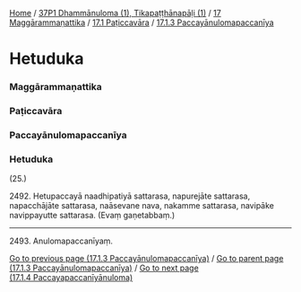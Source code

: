 
[Home](/) / [37P1 Dhammānuloma (1), Tikapaṭṭhānapāḷi (1)](../../../../37P1.md) / [17 Maggārammaṇattika](../../../17.md) / [17.1 Paṭiccavāra](../../17.1.md) / [17.1.3 Paccayānulomapaccanīya](../17.1.3.md)

# Hetuduka

### Maggārammaṇattika

### Paṭiccavāra

### Paccayānulomapaccanīya

### Hetuduka

(25.)

2492\. Hetupaccayā naadhipatiyā sattarasa, napurejāte sattarasa, napacchājāte sattarasa, naāsevane nava, nakamme sattarasa, navipāke navippayutte sattarasa. (Evaṃ gaṇetabbaṃ.)

---

2493\. Anulomapaccanīyaṃ.



[Go to previous page (17.1.3 Paccayānulomapaccanīya)](../17.1.3.md) / [Go to parent page (17.1.3 Paccayānulomapaccanīya)](../17.1.3.md) / [Go to next page (17.1.4 Paccayapaccanīyānuloma)](../17.1.4.md)



